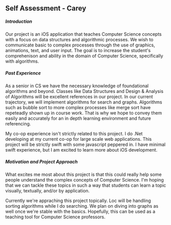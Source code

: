 ## Self Assessment - Carey
##### Introduction
Our project is an iOS application that teaches Computer Science concepts with a focus on data structures 
and algorithmic processes. We wish to communicate basic to complex processes through the use of 
graphics, animations, text, and user input. The goal is to increase the student's comprehenison and ability 
in the domain of Computer Science, specifically with algorithms.
##### Past Experience
As a senior in CS we have the necessary knowledge of foundational algorithms and beyond. Classes like Data 
Structures and Design & Analysis of Algorithms will be excellent references in our project. In our current trajectory,
we will implement algorithms for search and graphs. Algorithms such as bubble sort to more complex processes like
merge sort have repeteadly shown up in course work. That is why we hope to convey them easily and accurately 
for an in depth learning environment and future referencing.

My co-op experience isn't strictly related to this project. I do .Net developing at my current co-op for large scale
web applications. This project will be strictly swift with some javascript peppered in. I have minimal swift 
experience, but I am excited to learn more about iOS development.
##### Motivation and Project Approach
What excites me most about this project is that this could really help some people understand the
complex concepts of Computer Science. I'm hoping that we can tackle these topics in such a way that
students can learn a topic visually, textually, and/or by application. 

Currently we're appraching this project topically. Loc will be handling sorting algorithms 
while I do searching. We plan on diving into graphs as well once we're stable with the basics. Hopefully, this
can be used as a teaching tool for Computer Science professors.


